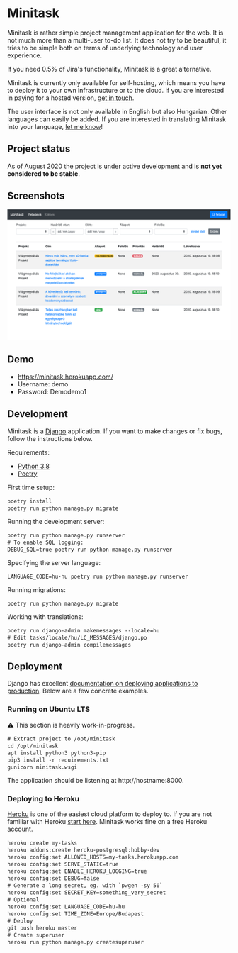 # Minitask

Minitask is rather simple project management application for the web.
It is not much more than a multi-user to-do list. It does not try to be
beautiful, it tries to be simple both on terms of underlying technology
and user experience.

If you need 0.5% of Jira's functionality, Minitask is a great alternative.

Minitask is currently only available for self-hosting, which means you have
to deploy it to your own infrastructure or to the cloud. If you are interested
in paying for a hosted version,
[get in touch](mailto:marton@salomvary.com?subject=Minitask%20hosting).

The user interface is not only available in English but also Hungarian.
Other languages can easily be added. If you are interested in translating
Minitask into your language,
[let me know](mailto:marton@salomvary.com?subject=Minitask%20translation)!

## Project status

As of August 2020 the project is under active development and is **not yet
considered to be stable**.

## Screenshots

![Screenshot of Minitask](screenshot.png)

## Demo

- https://minitask.herokuapp.com/
- Username: demo
- Password: Demodemo1

## Development

Minitask is a [Django](https://www.djangoproject.com/) application. If you want to
make changes or fix bugs, follow the instructions below.

Requirements:

- [Python 3.8](https://www.python.org/downloads/)
- [Poetry](https://python-poetry.org/)

First time setup:

    poetry install
    poetry run python manage.py migrate

Running the development server:

    poetry run python manage.py runserver
    # To enable SQL logging:
    DEBUG_SQL=true poetry run python manage.py runserver

Specifying the server language:

    LANGUAGE_CODE=hu-hu poetry run python manage.py runserver

Running migrations:

    poetry run python manage.py migrate

Working with translations:

    poetry run django-admin makemessages --locale=hu
    # Edit tasks/locale/hu/LC_MESSAGES/django.po
    poetry run django-admin compilemessages

## Deployment

Django has excellent [documentation on deploying applications to production](https://docs.djangoproject.com/en/3.1/howto/deployment/). Below are a few concrete examples.

### Running on Ubuntu LTS

⚠️ This section is heavily work-in-progress.

    # Extract project to /opt/minitask
    cd /opt/minitask
    apt install python3 python3-pip
    pip3 install -r requirements.txt
    gunicorn minitask.wsgi

The application should be listening at http://hostname:8000.


### Deploying to Heroku

[Heroku](https://www.heroku.com/) is one of the easiest cloud platform to deploy to.
If you are not familiar with Heroku [start here](https://devcenter.heroku.com/articles/getting-started-with-python). Minitask works fine on a free Heroku account.

    heroku create my-tasks
    heroku addons:create heroku-postgresql:hobby-dev
    heroku config:set ALLOWED_HOSTS=my-tasks.herokuapp.com
    heroku config:set SERVE_STATIC=true
    heroku config:set ENABLE_HEROKU_LOGGING=true
    heroku config:set DEBUG=false
    # Generate a long secret, eg. with `pwgen -sy 50`
    heroku config:set SECRET_KEY=something_very_secret
    # Optional
    heroku config:set LANGUAGE_CODE=hu-hu
    heroku config:set TIME_ZONE=Europe/Budapest
    # Deploy
    git push heroku master
    # Create superuser
    heroku run python manage.py createsuperuser

